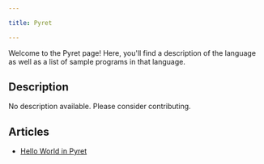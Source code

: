 ```yaml
---

title: Pyret

---
```


Welcome to the Pyret page! Here, you'll find a description of the language as well as a list of sample programs in that language.

## Description

No description available. Please consider contributing.

## Articles

- [Hello World in Pyret](https://sampleprograms.io/projects/hello-world/pyret)
